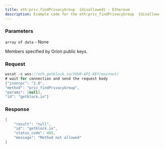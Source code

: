 ```yaml
---
title: eth:priv_findPrivacyGroup  {disallowed} - Ethereum
description: Example code for the eth:priv_findPrivacyGroup  {disallowed} ws method. Сomplete guide on how to use eth:priv_findPrivacyGroup  {disallowed} ws in GetBlock.io Web3 documentation.
---
```


### Parameters


`array of data` - None

Members specified by Orion public keys.

### Request

``` java
wscat -c wss://eth.getblock.io/YOUR-API-KEY/mainnet/ 
# wait for connection and send the request body 
{"jsonrpc": "2.0",
"method": "priv_findPrivacyGroup",
"params": [null],
"id": "getblock.io"}
```

###  Response

``` java
{
    "result": "null",
    "id": "getblock.io",
    "status_code": 405,
    "message": "Method not allowed"
}
```

